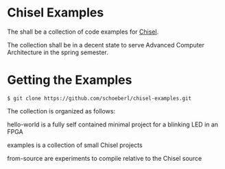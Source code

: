 Chisel Examples
===============

The shall be a collection of code examples for [Chisel](https://github.com/ucb-bar/chisel).

The collection shall be in a decent state to serve Advanced Computer Architecture
in the spring semester.

Getting the Examples
====================

    $ git clone https://github.com/schoeberl/chisel-examples.git

The collection is organized as follows:

hello-world is a fully self contained minimal project for a blinking LED in an FPGA

examples is a collection of small Chisel projects

from-source are experiments to compile relative to the Chisel source


